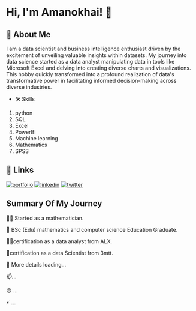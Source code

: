 # Hi, I'm Amanokhai! 👋
## 🚀 About Me
I am a data scientist and business intelligence enthusiast driven by the excitement of unveiling valuable insights within datasets. My journey into data science started as a data analyst manipulating data in tools like Microsoft Excel and delving into creating diverse charts and visualizations. This hobby quickly transformed into a profound realization of data's transformative power in facilitating informed decision-making across diverse industries.

* 🛠 Skills
1. python
2. SQL
3. Excel
4. PowerBI
5. Machine learning
6. Mathematics
7. SPSS










## 🔗 Links
[![portfolio](https://img.shields.io/badge/my_portfolio-000?style=for-the-badge&logo=ko-fi&logoColor=white)](https://www.canva.com/design/DAF77kyJzgo/mOpcFhKh93kykpesjetFfg/edit?utm_content=DAF77kyJzgo&utm_campaign=designshare&utm_medium=link2&utm_source=sharebutton)
[![linkedin](https://img.shields.io/badge/linkedin-0A66C2?style=for-the-badge&logo=linkedin&logoColor=white)](https://www.linkedin.com/in/amanokhai-daniel-462923245/)
[![twitter](https://img.shields.io/badge/twitter-1DA1F2?style=for-the-badge&logo=twitter&logoColor=white)](https://twitter.com/Amanokhai2)


## Summary Of My Journey 
👩‍💻 Started as a mathematician.

🧠 BSc (Edu) mathematics and computer science Education Graduate.

👯‍♀️certification as a data analyst from ALX.

🤔certification as a data Scientist from 3mtt.

💬 More details loading...

📫...

😄 ...

⚡️ ...

